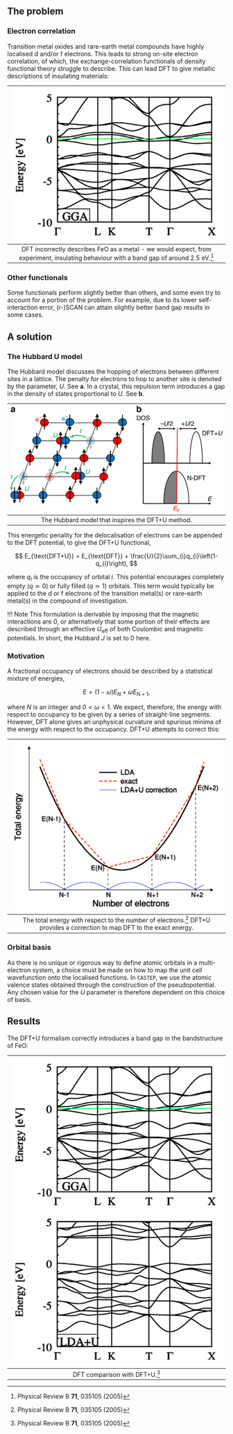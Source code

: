 
## The problem
### Electron correlation
Transition metal oxides and rare-earth metal compounds have highly localised d and/or f electrons. This leads to strong on-site electron correlation, of which, the exchange-correlation functionals of density functional theory struggle to describe. This can lead DFT to give metallic descriptions of insulating materials:

| ![FeO_bandstructure_0U](../../img/feo-bands-0U.png) |
| :--: |
| DFT incorrectly describes FeO as a metal - we would expect, from experiment, insulating behaviour with a band gap of around $2.5$ eV.[^1] |

### Other functionals
Some functionals perform slightly better than others, and some even try to account for a portion of the problem. For example, due to its lower self-interaction error, (r-)SCAN can attain slightly better band gap results in some cases.


## A solution
### The Hubbard U model
The Hubbard model discusses the hopping of electrons between different sites in a lattice. The penalty for electrons to hop to another site is denoted by the parameter, $U$. See **a**. In a crystal, this repulsion term introduces a gap in the density of states proportional to $U$. See **b**.

| ![Hubbard_model](../../img/hubbard-model.png) |
| :--: |
| The Hubbard model that inspires the DFT+U method. |

This energetic penality for the delocalisation of electrons can be appended to the DFT potential, to give the DFT+U functional,

$$ E_{\text{DFT+U}} = E_{\text{DFT}} + \frac{U}{2}\sum_{i}q_{i}\left(1-q_{i}\right), $$

where $q_{i}$ is the occupancy of orbital $i$. This potential encourages completely empty ($q\simeq0$) or fully filled ($q\simeq1$) orbitals. This term would typically be applied to the d or f electrons of the transition metal(s) or rare-earth metal(s) in the compound of investigation.

!!! Note
    This formulation is derivable by imposing that the magnetic interactions are $0$, or alternatively that some portion of their effects are described through an effective $U_\text{eff}$ of both Coulombic and magnetic potentials. In short, the Hubbard $J$ is set to $0$ here.

### Motivation
A fractional occupancy of electrons should be described by a statistical mixture of energies,

$$ E = \left(1-\omega\right) E_{N} + \omega E_{N+1}, $$

where $N$ is an integer and $0\lt\omega\lt1$. We expect, therefore, the energy with respect to occupancy to be given by a series of straight-line segments. However, DFT alone gives an unphysical curvature and spurious minima of the energy with respect to the occupancy. DFT+U attempts to correct this:

| ![Energy_wrt_q](../../img/dft-energy-curve.png) |
| :--: |
| The total energy with respect to the number of electrons.[^1] DFT+U provides a correction to map DFT to the exact energy. |


### Orbital basis
As there is no unique or rigorous way to define atomic orbitals in a multi-electron system, a choice must be made on how to map the unit cell wavefunction onto the localised functions. In `CASTEP`, we use the atomic valence states obtained through the construction of the pseudopotential. Any chosen value for the $U$ parameter is therefore dependent on this choice of basis.


## Results
The DFT+U formalism correctly introduces a band gap in the bandstructure of FeO:

| ![FeO_bandstructure_U](../../img/feo-bands-U.png) |
| :--: |
| DFT comparison with DFT+U.[^1] |


[^1]: Physical Review B **71**, 035105 (2005)
